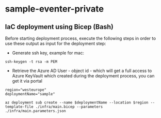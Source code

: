 # sample-eventer-private

## IaC deployment using Bicep (Bash)
Before starting deployment process, execute the following steps in order to use these output as input for the deployment step:
   - Generate ssh key, example for mac: 
   ```
   ssh-keygen -t rsa -m PEM
   ```
   - Retrieve the Azure AD User - object id - which will get a full access to Azure KeyVault which created during the deployment process, you can get it via portal


``` 
region="westeurope"
deploymentName="sample" 

az deployment sub create --name $deploymentName --location $region --template-file ./infra/main.bicep --parameters ./infra/main.parameters.json
```